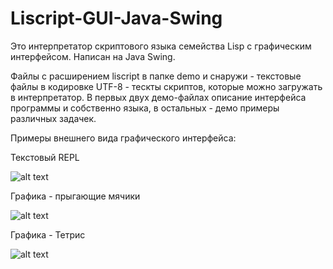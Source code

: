 # Liscript-GUI-Java-Swing

Это интерпретатор скриптового языка семейства Lisp с графическим интерфейсом. Написан на Java Swing.

Файлы с расширением liscript в папке demo и снаружи - текстовые файлы в кодировке UTF-8 - тескты скриптов, которые можно загружать в интерпретатор. В первых двух демо-файлах описание интерфейса программы и собственно языка, в остальных - демо примеры различных задачек.

Примеры внешнего вида графического интерфейса:

Текстовый REPL

![alt text](https://cloud.githubusercontent.com/assets/10473034/24529995/c2a31aba-15b7-11e7-91f0-e1914c970e97.png "Text REPL")

Графика - прыгающие мячики

![alt text](https://cloud.githubusercontent.com/assets/10473034/24530004/c757e842-15b7-11e7-866d-e490c49da6a8.png "Demo graphics - Bouncing balls")

Графика - Тетрис

![alt text](https://cloud.githubusercontent.com/assets/10473034/24530008/ca91ecce-15b7-11e7-9652-e0ee462da972.png "Demo graphics - Tetris game")
